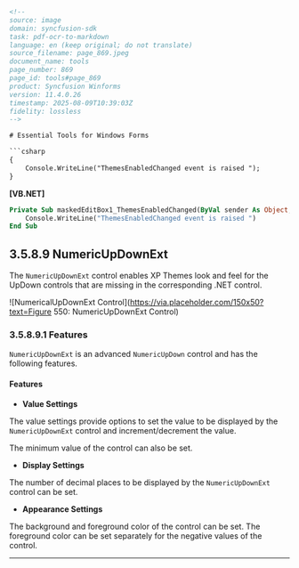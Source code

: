 ```html
<!--
source: image
domain: syncfusion-sdk
task: pdf-ocr-to-markdown
language: en (keep original; do not translate)
source_filename: page_869.jpeg
document_name: tools
page_number: 869
page_id: tools#page_869
product: Syncfusion Winforms
version: 11.4.0.26
timestamp: 2025-08-09T10:39:03Z
fidelity: lossless
-->

# Essential Tools for Windows Forms

```csharp
{
    Console.WriteLine("ThemesEnabledChanged event is raised ");
}
```

**[VB.NET]**

```vb
Private Sub maskedEditBox1_ThemesEnabledChanged(ByVal sender As Object, ByVal e As EventArgs)
    Console.WriteLine("ThemesEnabledChanged event is raised ")
End Sub 
```

## 3.5.8.9 NumericUpDownExt

The `NumericUpDownExt` control enables XP Themes look and feel for the UpDown controls that are missing in the corresponding .NET control.

![NumericalUpDownExt Control](https://via.placeholder.com/150x50?text=Figure 550: NumericUpDownExt Control)

### 3.5.8.9.1 Features

`NumericUpDownExt` is an advanced `NumericUpDown` control and has the following features.

#### Features

- **Value Settings**

The value settings provide options to set the value to be displayed by the `NumericUpDownExt` control and increment/decrement the value.

The minimum value of the control can also be set.

- **Display Settings**

The number of decimal places to be displayed by the `NumericUpDownExt` control can be set.

- **Appearance Settings**

The background and foreground color of the control can be set. The foreground color can be set separately for the negative values of the control.

---
<!-- tags: [Syncfusion, Winforms, Tools, NumericUpDownExt] keywords: [value settings, display settings, appearance settings, XP Themes, NumericalUpDownExt, control] -->
```